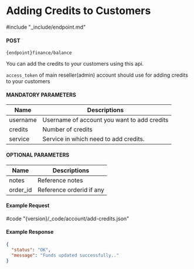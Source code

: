 # Adding Credits to Customers

#include "\_include/endpoint.md"

#### POST

```
{endpoint}finance/balance
```

You can add the credits to your customers using this api.

`access_token` of main reseller(admin) account should use for adding credits to your customers

#### MANDATORY PARAMETERS

| Name     | Descriptions                                |
| -------- | ------------------------------------------- |
| username | Username of account you want to add credits |
| credits  | Number of credits                           |
| service  | Service in which need to add credits.       |

#### OPTIONAL PARAMETERS

| Name     | Descriptions             |
| -------- | ------------------------ |
| notes    | Reference notes          |
| order_id | Reference orderid if any |

#### Example Request

#code "{version}/\_code/account/add-credits.json"

#### Example Response

```json
{
  "status": "OK",
  "message": "Funds updated successfully.."
}
```
